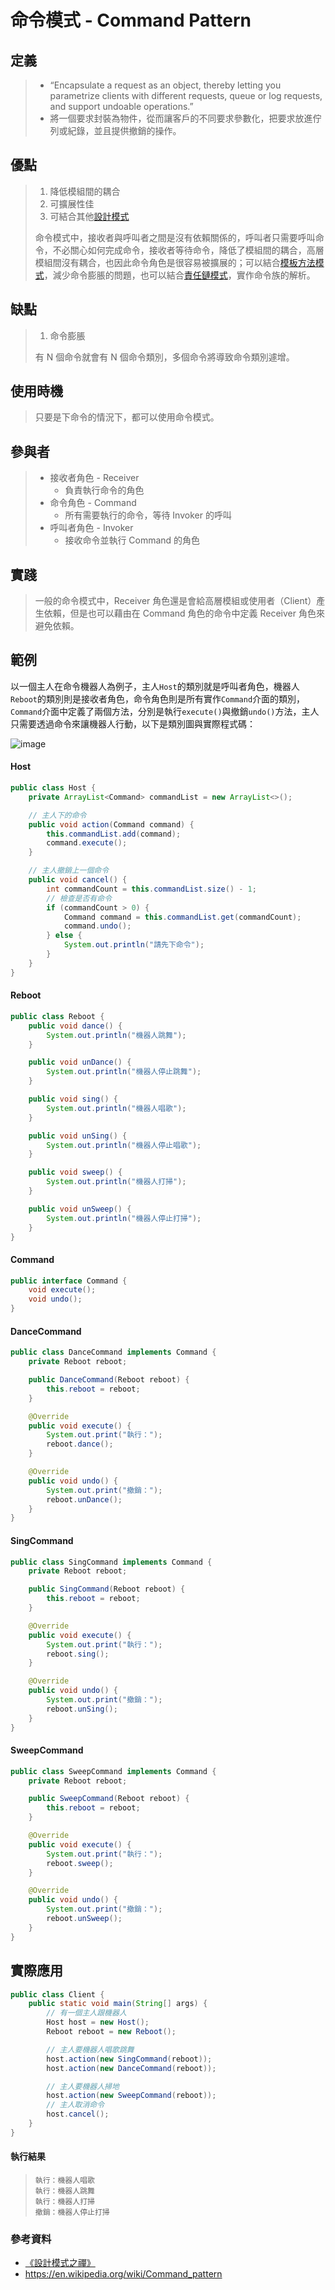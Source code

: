 # 命令模式 - Command Pattern
## 定義
> - “Encapsulate a request as an object, thereby letting you parametrize clients with different requests, queue or log requests, and support undoable operations.”
> - 將一個要求封裝為物件，從而讓客戶的不同要求參數化，把要求放進佇列或紀錄，並且提供撤銷的操作。

## 優點
> 1. 降低模組間的耦合
> 2. 可擴展性佳
> 3. 可結合其他[設計模式](https://github.com/kaiwen180509/Design-Pattern-Practice "設計模式")
>
> 命令模式中，接收者與呼叫者之間是沒有依賴關係的，呼叫者只需要呼叫命令，不必關心如何完成命令，接收者等待命令，降低了模組間的耦合，高層模組間沒有耦合，也因此命令角色是很容易被擴展的；可以結合[模板方法模式](https://github.com/kaiwen180509/Design-Pattern-Practice/blob/master/DesignPatterns/TemplateMethodPattern/Notes.md "模板方法模式")，減少命令膨脹的問題，也可以結合[責任鏈模式](https://github.com/kaiwen180509/Design-Pattern-Practice/blob/master/DesignPatterns/ChainOfResponsibilityPattern/Notes.md "責任鏈模式")，實作命令族的解析。

## 缺點
> 1. 命令膨脹
>
> 有 N 個命令就會有 N 個命令類別，多個命令將導致命令類別遽增。

## 使用時機
> 只要是下命令的情況下，都可以使用命令模式。

## 參與者
> + 接收者角色 - Receiver
>     * 負責執行命令的角色
> + 命令角色 - Command
>     * 所有需要執行的命令，等待 Invoker 的呼叫
> + 呼叫者角色 - Invoker
>     * 接收命令並執行 Command 的角色

## 實踐
> 一般的命令模式中，Receiver 角色還是會給高層模組或使用者（Client）產生依賴，但是也可以藉由在 Command 角色的命令中定義 Receiver 角色來避免依賴。

## 範例
以一個主人在命令機器人為例子，主人`Host`的類別就是呼叫者角色，機器人`Reboot`的類別則是接收者角色，命令角色則是所有實作`Command`介面的類別，`Command`介面中定義了兩個方法，分別是執行`execute()`與撤銷`undo()`方法，主人只需要透過命令來讓機器人行動，以下是類別圖與實際程式碼：

![image](https://raw.githubusercontent.com/kaiwen180509/Design-Pattern-Practice/master/DesignPatterns/CommandPattern/Picture/CommandPatternPicture.png)

#### Host
```java
public class Host {
    private ArrayList<Command> commandList = new ArrayList<>();

    // 主人下的命令
    public void action(Command command) {
        this.commandList.add(command);
        command.execute();
    }

    // 主人撤銷上一個命令
    public void cancel() {
        int commandCount = this.commandList.size() - 1;
        // 檢查是否有命令
        if (commandCount > 0) {
            Command command = this.commandList.get(commandCount);
            command.undo();
        } else {
            System.out.println("請先下命令");
        }
    }
}
```
#### Reboot
```java
public class Reboot {
    public void dance() {
        System.out.println("機器人跳舞");
    }

    public void unDance() {
        System.out.println("機器人停止跳舞");
    }

    public void sing() {
        System.out.println("機器人唱歌");
    }

    public void unSing() {
        System.out.println("機器人停止唱歌");
    }

    public void sweep() {
        System.out.println("機器人打掃");
    }

    public void unSweep() {
        System.out.println("機器人停止打掃");
    }
}
```
#### Command
```java
public interface Command {
    void execute();
    void undo();
}
```
#### DanceCommand
```java
public class DanceCommand implements Command {
    private Reboot reboot;

    public DanceCommand(Reboot reboot) {
        this.reboot = reboot;
    }

    @Override
    public void execute() {
        System.out.print("執行：");
        reboot.dance();
    }

    @Override
    public void undo() {
        System.out.print("撤銷：");
        reboot.unDance();
    }
}
```
#### SingCommand
```java
public class SingCommand implements Command {
    private Reboot reboot;

    public SingCommand(Reboot reboot) {
        this.reboot = reboot;
    }

    @Override
    public void execute() {
        System.out.print("執行：");
        reboot.sing();
    }

    @Override
    public void undo() {
        System.out.print("撤銷：");
        reboot.unSing();
    }
}
```
#### SweepCommand
```java
public class SweepCommand implements Command {
    private Reboot reboot;

    public SweepCommand(Reboot reboot) {
        this.reboot = reboot;
    }

    @Override
    public void execute() {
        System.out.print("執行：");
        reboot.sweep();
    }

    @Override
    public void undo() {
        System.out.print("撤銷：");
        reboot.unSweep();
    }
}
```
## 實際應用
```java
public class Client {
    public static void main(String[] args) {
        // 有一個主人跟機器人
        Host host = new Host();
        Reboot reboot = new Reboot();

        // 主人要機器人唱歌跳舞
        host.action(new SingCommand(reboot));
        host.action(new DanceCommand(reboot));

        // 主人要機器人掃地
        host.action(new SweepCommand(reboot));
        // 主人取消命令
        host.cancel();
    }
}
```
#### 執行結果
>     執行：機器人唱歌
>     執行：機器人跳舞
>     執行：機器人打掃
>     撤銷：機器人停止打掃

### 參考資料
 - [《設計模式之禪》](http://www.books.com.tw/products/CN11096287 "《設計模式之禪》")
 - https://en.wikipedia.org/wiki/Command_pattern
